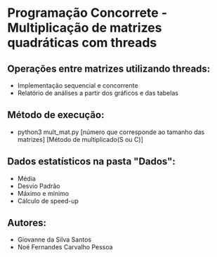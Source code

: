 # Programação Concorrete - Multiplicação de matrizes quadráticas com threads
 ## Operações entre matrizes utilizando threads:
 * Implementação sequencial e concorrente
 * Relatório de análises a partir dos gráficos e das tabelas
 ## Método de execução:
 * python3 mult_mat.py [número que corresponde ao tamanho das matrizes] [Método de multiplicado(S ou C)]
 ## Dados estatísticos na pasta "Dados":
 * Média
 * Desvio Padrão
 * Máximo e mínimo
 * Cálculo de speed-up
 
 
 ## Autores:
 * Giovanne da Silva Santos
 * Noé Fernandes Carvalho Pessoa
